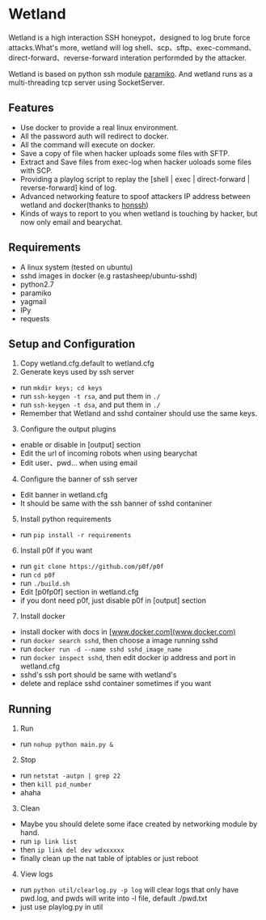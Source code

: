 # Wetland
Wetland is a high interaction SSH honeypot，designed to log brute force attacks.What's more, wetland will log shell、scp、sftp、exec-command、direct-forward、reverse-forward interation performded by the attacker.

Wetland is based on python ssh module [paramiko](https://github.com/paramiko/paramiko/). And wetland runs as a multi-threading tcp server using SocketServer.

## Features
* Use docker to provide a real linux environment.
* All the password auth will redirect to docker.
* All the command will execute on docker.
* Save a copy of file when hacker uploads some files with SFTP.
* Extract and Save files from exec-log when hacker uoloads some files with SCP.
* Providing a playlog script to replay the [shell | exec | direct-forward | reverse-forward] kind of log.
* Advanced networking feature to spoof attackers IP address between wetland and docker(thanks to [honssh](https://github.com/tnich/honssh))
* Kinds of ways to report to you when wetland is touching by hacker, but now only email and bearychat.

## Requirements
* A linux system (tested on ubuntu)
* sshd images in docker (e.g rastasheep/ubuntu-sshd)
* python2.7
* paramiko
* yagmail
* IPy
* requests

## Setup and Configuration
1. Copy wetland.cfg.default to wetland.cfg
2. Generate keys used by ssh server
  * run `mkdir keys; cd keys`
  * run `ssh-keygen -t rsa`, and put them in `./`
  * run `ssh-keygen -t dsa`, and put them in `./`
  * Remember that Wetland and sshd container should use the same keys.
3. Configure the output plugins
  * enable or disable in [output] section
  * Edit the url of incoming robots when using bearychat
  * Edit user、pwd... when using email
4. Configure the banner of ssh server
  * Edit banner in wetland.cfg
  * It should be same with the ssh banner of sshd contaniner
5. Install python requirements
  * run `pip install -r requirements`
6. Install p0f if you want
  * run `git clone https://github.com/p0f/p0f`
  * run `cd p0f`
  * run `./build.sh`
  * Edit [p0fp0f] section in wetland.cfg
  * if you dont need p0f, just disable p0f in [output] section
7. Install docker
  * install docker with docs in [www.docker.com](www.docker.com)
  * run `docker search sshd`, then choose a image running sshd
  * run `docker run -d --name sshd sshd_image_name`
  * run `docker inspect sshd`, then edit docker ip address and port in wetland.cfg
  * sshd's ssh port should be same with wetland's
  * delete and replace sshd container sometimes if you want

## Running
1. Run
  * run `nohup python main.py &`
2. Stop
  * run `netstat -autpn | grep 22`
  * then `kill pid_number`
  * ahaha
3. Clean
  * Maybe you should delete some iface created by networking module by hand.
  * run `ip link list`
  * then `ip link del dev wdxxxxxx`
  * finally clean up the nat table of iptables or just reboot
4. View logs
  * run `python util/clearlog.py -p log` will clear logs that only have pwd.log, and pwds will write into -l file, default ./pwd.txt 
  * just use playlog.py in util
